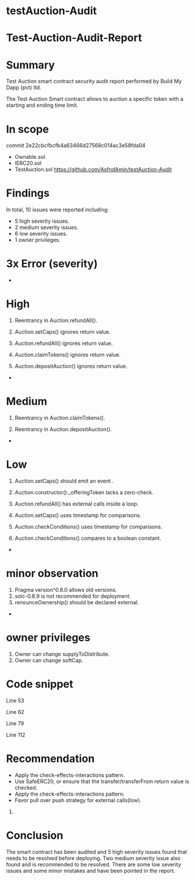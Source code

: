 # testAuction-Audit
# **Test-Auction-Audit-Report**


# **Summary**

Test Auction smart contract security audit report performed by Build My Dapp (pvt) ltd.

The Test Auction Smart contract allows to auction a specific token with a starting and ending time limit.


# **In scope**

commit 2e22cbcfbcfb4a63466d27568c014ac3e58fda04

- Ownable.sol
- IERC20.sol
- TestAuction.sol https://github.com/AsfndAmin/testAuction-Audit


# **Findings**

In total, 10 issues were reported including:

- 5 high severity issues.
- 2 medium severity issues.
- 6 low severity issues.
- 1 owner privileges.

# **3x Error (severity)**

-
# **High**

1. Reentrancy in Auction.refundAll().

1. Auction.setCaps() ignores return value.

1. Auction.refundAll() ignores return value.

1. Auction.claimTokens() ignores return value.

1. Auction.depositAuction() ignores return value.

-
# **Medium**

1. Reentrancy in Auction.claimTokens().

1. Reentrancy in Auction.depositAuction().

-
# **Low**

1. Auction.setCaps() should emit an event .

1. Auction.constructor().\_offeringToken lacks a zero-check.

1. Auction.refundAll() has external calls inside a loop.

1. Auction.setCaps() uses timestamp for comparisons.

1. Auction.checkConditions() uses timestamp for comparisons.

1. Auction.checkConditions() compares to a boolean constant.

-
# **minor observation**

1. Pragma version^0.8.0 allows old versions.
2. solc-0.8.9 is not recommended for deployment.
3. renounceOwnership() should be declared external.

-
# **owner privileges**

1. Owner can change supplyToDistribute.
2. Owner can change softCap.

# **Code snippet**

Line 53

Line 62

Line 79

Line 112

# **Recommendation**

- Apply the check-effects-interactions pattern.
- Use SafeERC20, or ensure that the transfer/transferFrom return value is checked.
- Apply the check-effects-interactions pattern.
- Favor pull over push strategy for external calls(low).

1.
# **Conclusion**

The smart contract has been audited and 5 high severity issues found that needs to be resolved before deploying.
Two medium severity issue also found and is recommended to be resolved. There are some low severity issues and some minor mistakes
and have been pointed in the report.
